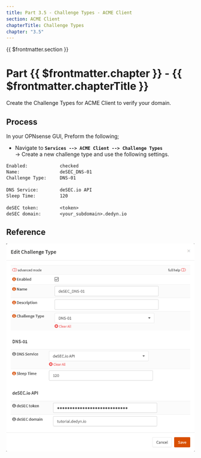 ```yaml
---
title: Part 3.5 - Challenge Types - ACME Client
section: ACME Client
chapterTitle: Challenge Types
chapter: "3.5"
---
```


{{ $frontmatter.section }}
# Part {{ $frontmatter.chapter }} - {{ $frontmatter.chapterTitle }}

Create the Challenge Types for ACME Client to verify your domain.

## Process

In your OPNsense GUI, Preform the following;

- Navigate to **`Services --> ACME Client --> Challenge Types`**  
  -> Create a new challenge type and use the following settings.

```text
Enabled:            checked
Name:               deSEC_DNS-01
Challenge Type:     DNS-01

DNS Service:        deSEC.io API
Sleep Time:         120

deSEC token:        <token>
deSEC domain:       <your_subdomain>.dedyn.io
```

## Reference
![P003-005-ACME-Challenge-Types](assets/P003-005-ACME-Challenge-Types.png)

